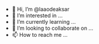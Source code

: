 - 👋 Hi, I’m @laaodeaksar
- 👀 I’m interested in ...
- 🌱 I’m currently learning ...
- 💞️ I’m looking to collaborate on ...
- 📫 How to reach me ...

<!---
laaodeaksar/laaodeaksar is a ✨ special ✨ repository because its `README.md` (this file) appears on your GitHub profile.
You can click the Preview link to take a look at your changes.
--->
